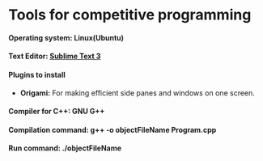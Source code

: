 <h1>Tools for competitive programming</h1>
<h4> Operating system: Linux(Ubuntu) </h4>
<h4> Text Editor: <a href = "http://tipsonubuntu.com/2017/05/30/install-sublime-text-3-ubuntu-16-04-official-way/" > Sublime Text 3</a> </h4>
<h4> Plugins to install </h4>
<ul>
  <li> <b>Origami:</b> For making efficient side panes and windows on one screen. </li>
</ul>
<h4> <b>Compiler for C++:</b> GNU G++ </h4>
<h4> <b>Compilation command:</b> g++ -o objectFileName Program.cpp </h4>
<h4> <b>Run command:</b> ./objectFileName </h4>

